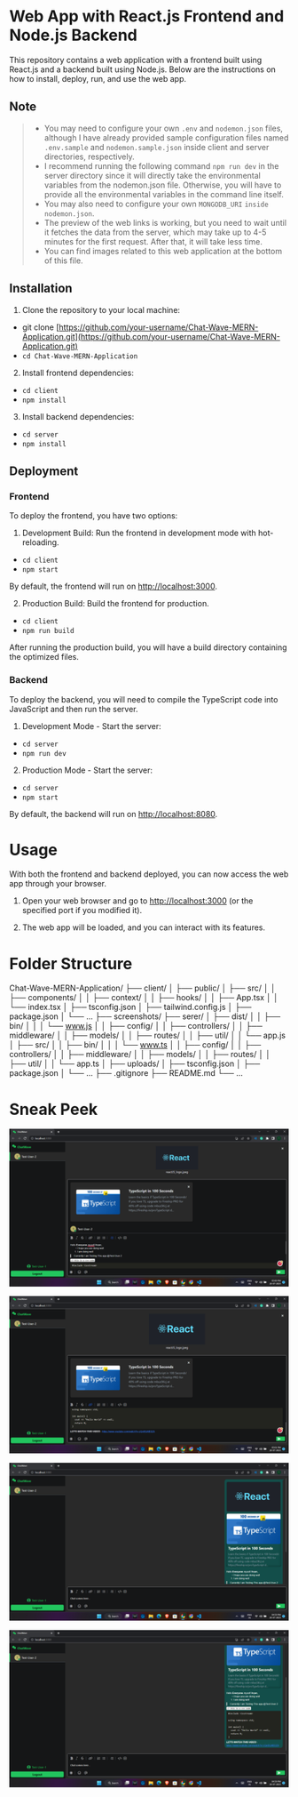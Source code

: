 # Web App with React.js Frontend and Node.js Backend

This repository contains a web application with a frontend built using React.js and a backend built using Node.js. Below are the instructions on how to install, deploy, run, and use the web app.

## Note

> * You may need to configure your own `.env` and `nodemon.json` files, although I have already provided sample configuration files named `.env.sample` and `nodemon.sample.json` inside client and server directories, respectively.
> * I recommend running the following command `npm run dev` in the server directory since it will directly take the environmental variables from the nodemon.json file. Otherwise, you will have to provide all the environmental variables in the command line itself.
> * You may also need to configure your own `MONGODB_URI` `inside nodemon.json`.
> * The preview of the web links is working, but you need to wait until it fetches the data from the server, which may take up to 4-5 minutes for the first request. After that, it will take less time.
> * You can find images related to this web application at the bottom of this file.

## Installation

1. Clone the repository to your local machine:

* git clone [https://github.com/your-username/Chat-Wave-MERN-Application.git](https://github.com/your-username/Chat-Wave-MERN-Application.git)
* `cd Chat-Wave-MERN-Application`

2. Install frontend dependencies:

* `cd client`
* `npm install`

3. Install backend dependencies:

* `cd server`
* `npm install`

## Deployment

### Frontend

To deploy the frontend, you have two options:

1. Development Build: Run the frontend in development mode with hot-reloading.

* `cd client`
* `npm start`

By default, the frontend will run on [http://localhost:3000](http://localhost:3000).

2. Production Build: Build the frontend for production.

* `cd client`
* `npm run build`

After running the production build, you will have a build directory containing the optimized files.

### Backend

To deploy the backend, you will need to compile the TypeScript code into JavaScript and then run the server.

1. Development Mode - Start the server:

* `cd server`
* `npm run dev`

2. Production Mode - Start the server:

* `cd server`
* `npm start`

By default, the backend will run on [http://localhost:8080](http://localhost:8080).

# Usage

With both the frontend and backend deployed, you can now access the web app through your browser.

1. Open your web browser and go to [http://localhost:3000](http://localhost:3000) (or the specified port if you modified it).

2. The web app will be loaded, and you can interact with its features.

# Folder Structure

Chat-Wave-MERN-Application/
├── client/
│   ├── public/
│   ├── src/
│   │   ├── components/
│   │   ├── context/
│   │   ├── hooks/
│   │   ├── App.tsx
│   │   └── index.tsx
│   ├── tsconfig.json
│   ├── tailwind.config.js
│   ├── package.json
│   └── ...
├── screenshots/
├── serer/
│   ├── dist/
│   │   ├── bin/
│   │   │   └── www.js
│   │   ├── config/
│   │   ├── controllers/
│   │   ├── middleware/
│   │   ├── models/
│   │   ├── routes/
│   │   ├── util/
│   │   └── app.js
│   ├── src/
│   │   ├── bin/
│   │   │   └── www.ts
│   │   ├── config/
│   │   ├── controllers/
│   │   ├── middleware/
│   │   ├── models/
│   │   ├── routes/
│   │   ├── util/
│   │   └── app.ts
│   ├── uploads/
│   ├── tsconfig.json
│   ├── package.json
│   └── ...
├── .gitignore
├── README.md
└── ...

# Sneak Peek

![](screenshots/Screenshot-1.png)


![](screenshots/Screenshot-2.png)


![](screenshots/Screenshot-3.png)


![](screenshots/Screenshot-4.png)